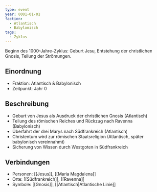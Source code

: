 ```yaml
---
type: event
year: 0001-01-01
faction:
  - Atlantisch
  - Babylonisch
tags:
  - Zyklus
---
```

Beginn des 1000-Jahre-Zyklus: Geburt Jesu, Entstehung der christlichen Gnosis, Teilung der Strömungen.
## Einordnung
- Fraktion: Atlantisch & Babylonisch
- Zeitpunkt: Jahr 0

## Beschreibung
- Geburt von Jesus als Ausdruck der christlichen Gnosis (Atlantisch)
- Teilung des römischen Reiches und Rückzug nach Ravenna (Babylonisch)
- Überfahrt der drei Marys nach Südfrankreich (Atlantisch)
- Christentum wird zur römischen Staatsreligion (Atlantisch, später babylonisch vereinnahmt)
- Sicherung von Wissen durch Westgoten in Südfrankreich

## Verbindungen
- Personen: [[Jesus]], [[Maria Magdalena]]
- Orte: [[Südfrankreich]], [[Ravenna]]
- Symbole: [[Gnosis]], [[Atlantisch|Atlantische Linie]]
